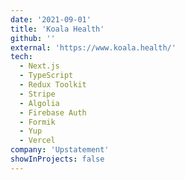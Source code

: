 ```yaml
---
date: '2021-09-01'
title: 'Koala Health'
github: ''
external: 'https://www.koala.health/'
tech:
  - Next.js
  - TypeScript
  - Redux Toolkit
  - Stripe
  - Algolia
  - Firebase Auth
  - Formik
  - Yup
  - Vercel
company: 'Upstatement'
showInProjects: false
---
```

